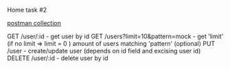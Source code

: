 Home task #2

[postman collection](https://api.postman.com/collections/11930878-90b74cde-be8a-4ebf-a416-b1a59bbce672?access_key=PMAT-01GPV7T56XD0C4KP2978KH1MT8)

GET /user/:id - get user by id
GET /users?limit=10&pattern=mock - get 'limit' (if no limit => limit = 0 ) amount of users matching 'pattern' (optional)
PUT /user - create/update user (depends on id field and excising user id)
DELETE /user/:id - delete user by id

